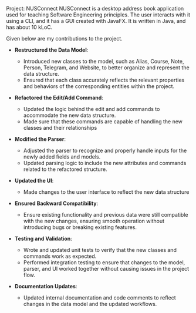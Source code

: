 Project: NUSConnect
NUSConnect is a desktop address book application used for teaching Software Engineering principles. The user interacts with it using a CLI, and it has a GUI created with JavaFX. It is written in Java, and has about 10 kLoC.

Given below are my contributions to the project.

* **Restructured the Data Model**:
  * Introduced new classes to the model, such as Alias, Course, Note, Person, Telegram, and Website, to better organize and represent the data structure.
  * Ensured that each class accurately reflects the relevant properties and behaviors of the corresponding entities within the project.


* **Refactored the Edit/Add Command**:
  * Updated the logic behind the edit and add commands to accommodate the new data structure.
  * Made sure that these commands are capable of handling the new classes and their relationships


* **Modified the Parser**:
  * Adjusted the parser to recognize and properly handle inputs for the newly added fields and models.
  * Updated parsing logic to include the new attributes and commands related to the refactored structure.


* **Updated the UI**:
  * Made changes to the user interface to reflect the new data structure


* **Ensured Backward Compatibility**:
  * Ensure existing functionality and previous data were still compatible with the new changes, ensuring smooth operation without introducing bugs or breaking existing features.


* **Testing and Validation**:
  * Wrote and updated unit tests to verify that the new classes and commands work as expected.
  * Performed integration testing to ensure that changes to the model, parser, and UI worked together without causing issues in the project flow.


* **Documentation Updates**:
  * Updated internal documentation and code comments to reflect changes in the data model and the updated workflows.